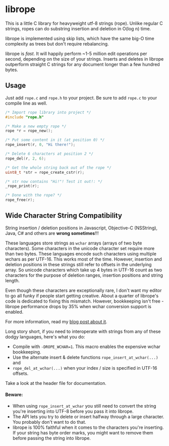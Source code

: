 librope
=======

This is a little C library for heavyweight utf-8 strings (rope). Unlike regular
C strings, ropes can do substring insertion and deletion in O(log n) time.

librope is implemented using skip lists, which have the same big-O time complexity
as trees but don't require rebalancing.

librope is _fast_. It will happily perform ~1-5 million edit operations per second,
depending on the size of your strings. Inserts and deletes in librope outperform
straight C strings for any document longer than a few hundred bytes.

Usage
-----

Just add `rope.c` and `rope.h` to your project.
Be sure to add `rope.c` to your compile line as well.

```c
/* Import rope library into project */
#include "rope.h"

/* Make a new empty rope */
rope *r = rope_new();

/* Put some content in it (at position 0) */
rope_insert(r, 0, "Hi there!");

/* Delete 6 characters at position 2 */
rope_del(r, 2, 6);

/* Get the whole string back out of the rope */
uint8_t *str = rope_create_cstr(r);

/* str now contains "Hi!"! Test it out!: */
_rope_print(r);

/* Done with the rope? */
rope_free(r);
```

Wide Character String Compatibility
-----------------------------------

String insertion / deletion positions in Javascript, Objective-C (NSString), Java,
C# and others are **wrong sometimes**!!!

These languages store strings as `wchar` arrays (arrays of two byte characters).
Some characters in the unicode character set require more than two bytes. These
languages encode such characters using multiple wchars as per UTF-16. This works
most of the time. However, insertion and deletion positions in these strings still
refer to offsets in the underlying array. So unicode characters which take up 4
bytes in UTF-16 count as two characters for the purpose of deletion ranges, insertion
positions and string length.

Even though these characters are exceptionally rare, I don't want my editor to go
all funky if people start getting creative. About a quarter of librope's code is
dedicated to fixing this mismatch. However, bookkeeping isn't free - librope
performance drops by 35% when wchar conversion support is enabled.

For more information, read my [blog post about it](https://josephg.com/blog/string-length-lies).

Long story short, if you need to interoperate with strings from any of these dodgy
languages, here's what you do:

- Compile with `-DROPE_WCHAR=1`. This macro enables the expensive wchar bookkeeping.
- Use the alternate insert & delete functions `rope_insert_at_wchar(...)` and
- `rope_del_at_wchar(...)` when your index / size is specified in UTF-16 offsets.

Take a look at the header file for documentation.

#### Beware:

- When using `rope_insert_at_wchar` you still need to convert the string you're
  inserting into UTF-8 before you pass it into librope.
- The API lets you try to delete or insert halfway through a large character.
  You probably don't want to do that.
- librope is 100% faithful when it comes to the characters you're inserting.
  If your string has byte order marks, you might want to remove them before
  passing the string into librope.

